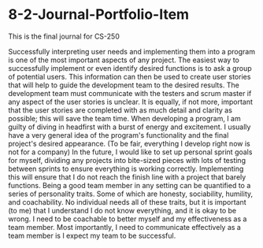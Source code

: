 # 8-2-Journal-Portfolio-Item
This is the final journal for CS-250

Successfully interpreting user needs and implementing them into a program is one of the most important aspects of any project. The easiest way to successfully implement or even identify desired functions is to ask a group of potential users. This information can then be used to create user stories that will help to guide the development team to the desired results. The development team must communicate with the testers and scrum master if any aspect of the user stories is unclear. It is equally, if not more, important that the user stories are completed with as much detail and clarity as possible; this will save the team time. When developing a program, I am guilty of diving in headfirst with a burst of energy and excitement. I usually have a very general idea of the program's functionality and the final project's desired appearance. (To be fair, everything I develop right now is not for a company) In the future, I would like to set up personal sprint goals for myself, dividing any projects into bite-sized pieces with lots of testing between sprints to ensure everything is working correctly. Implementing this will ensure that I do not reach the finish line with a project that barely functions. Being a good team member in any setting can be quantified to a series of personality traits. Some of which are honesty, sociability, humility, and coachability. No individual needs all of these traits, but it is important (to me) that I understand I do not know everything, and it is okay to be wrong. I need to be coachable to better myself and my effectiveness as a team member. Most importantly, I need to communicate effectively as a team member is I expect my team to be successful.  
